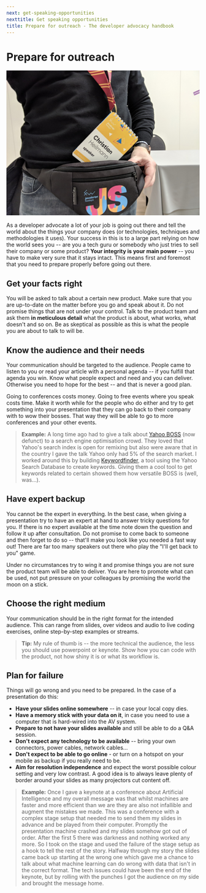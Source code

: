 ```yaml
---
next: get-speaking-opportunities
nexttitle: Get speaking opportunities
title: Prepare for outreach - The developer advocacy handbook
---
```

# Prepare for outreach

![Lanyard and bag](images/lanyard-and-bag.jpg)

As a developer advocate a lot of your job is going out there and tell
the world about the things your company does (or technologies,
techniques and methodologies it uses). Your success in this is to a
large part relying on how the world sees you -- are you a tech guru or
somebody who just tries to sell their company or some product? **Your
integrity is your main power** -- you have to make very sure that it
stays intact. This means first and foremost that you need to prepare
properly before going out there.

## Get your facts right

You will be asked to talk about a certain new product. Make sure that
you are up-to-date on the matter before you go and speak about it. Do
not promise things that are not under your control. Talk to the product
team and ask them **in meticulous detail** what the product is about,
what works, what doesn\'t and so on. Be as skeptical as possible as this
is what the people you are about to talk to will be.

## Know the audience and their needs

Your communication should be targeted to the audience. People came to
listen to you or read your article with a personal agenda -- if you
fulfill that agenda you win. Know what people expect and need and you
can deliver. Otherwise you need to hope for the best -- and that is
never a good plan.

Going to conferences costs money. Going to free events where you speak
costs time. Make it worth while for the people who do either and try to
get something into your presentation that they can go back to their
company with to wow their bosses. That way they will be able to go to
more conferences and your other events.

> **Example:** A long time ago had to give a talk about [Yahoo
BOSS](http://developer.yahoo.com/boss) (now defunct) to a search engine
optimisation crowd. They loved that Yahoo\'s search index is open for
remixing but also were aware that in the country I gave the talk Yahoo
only had 5% of the search market. I worked around this by building
[Keywordfinder](http://keywordfinder.org), a tool using the Yahoo Search
Database to create keywords. Giving them a cool tool to get keywords
related to certain showed them how versatile BOSS is (well, was...).

## Have expert backup

You cannot be the expert in everything. In the best case, when giving a
presentation try to have an expert at hand to answer tricky questions
for you. If there is no expert available at the time note down the
question and follow it up after consultation. Do not promise to come
back to someone and then forget to do so -- that'll make you look like
you needed a fast way out! There are far too many speakers out there who
play the "I\'ll get back to you" game.

Under no circumstances try to wing it and promise things you are not
sure the product team will be able to deliver. You are here to promote
what can be used, not put pressure on your colleagues by promising the
world the moon on a stick.

## Choose the right medium

Your communication should be in the right format for the intended
audience. This can range from slides, over videos and audio to live
coding exercises, online step-by-step examples or streams.

> **Tip:** My rule of thumb is -- the more technical the audience, the less
you should use powerpoint or keynote. Show how you can code with the
product, not how shiny it is or what its workflow is.

## Plan for failure

Things will go wrong and you need to be prepared. In the case of a
presentation do this:

* **Have your slides online somewhere** -- in case your local copy dies.
* **Have a memory stick with your data on it**, in case you need to use a computer that is hard-wired into the AV system.
* **Prepare to not have your slides available** and still be able to do a Q&A session.
* **Don\'t expect any technology to be available** -- bring your own connectors, power cables, network cables…
* **Don\'t expect to be able to go online** - or turn on a hotspot on your mobile as backup if you really need to be.
* **Aim for resolution independence** and expect the worst possible colour setting and very low contrast. A good idea is to always leave plenty of border around your slides as many projectors cut content off.

> **Example:** Once I gave a keynote at a conference about Artificial
Intelligence and my overall message was that whilst machines are faster
and more efficient than we are they are also not infallible and augment
the mistakes we made. This was a conference with a complex stage setup
that needed me to send them my slides in advance and be played from
their computer. Promptly the presentation machine crashed and my slides
somehow got out of order. After the first 5 there was darkness and
nothing worked any more. So I took on the stage and used the failure of
the stage setup as a hook to tell the rest of the story. Halfway through
my story the slides came back up starting at the wrong one which gave me
a chance to talk about what machine learning can do wrong with data that
isn't in the correct format. The tech issues could have been the end of
the keynote, but by rolling with the punches I got the audience on my
side and brought the message home.
